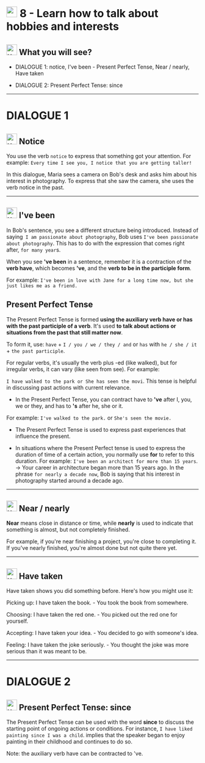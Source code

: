 # <img width="28" height="28" src="https://img.icons8.com/emoji/28/united-kingdom-emoji.png" alt="united-kingdom-emoji"/> 8 - Learn how to talk about hobbies and interests

## <img width="28" height="28" src="https://img.icons8.com/emoji/28/united-kingdom-emoji.png" alt="united-kingdom-emoji"/> What you will see?

- DIALOGUE 1: notice, I've been - Present Perfect Tense, Near / nearly, Have taken

- DIALOGUE 2: Present Perfect Tense: since

---

# DIALOGUE 1

## <img width="28" height="28" src="https://img.icons8.com/emoji/28/united-kingdom-emoji.png" alt="united-kingdom-emoji"/> Notice

You use the verb ``notice`` to express that something got your attention. For example: ``Every time I see you, I notice that you are getting taller!``

In this dialogue, Maria sees a camera on Bob's desk and asks him about his interest in photography. To express that she saw the camera, she uses the verb notice in the past.

---

##  <img width="28" height="28" src="https://img.icons8.com/emoji/28/united-kingdom-emoji.png" alt="united-kingdom-emoji"/>  I've been

In Bob's sentence, you see a different structure being introduced. Instead of saying`` I am passionate about photography``, Bob uses ``I've been passionate about photography``. This has to do with the expression that comes right after, ``for many year``s.

When you see **'ve been** in a sentence, remember it is a contraction of the **verb have**, which becomes **'ve**, and the **verb to be in the participle form**.

For example: ``I've been in love with Jane for a long time now, but she just likes me as a friend.``

## Present Perfect Tense

The Present Perfect Tense is formed **using the auxiliary verb have or has with the past participle of a verb**. It's used **to talk about actions or situations from the past that still matter now**.

To form it, use: ``have`` + ``I / you / we / they / and`` or ``has`` with ``he / she / it`` + ``the past participle``.

For regular verbs, it's usually the verb plus -ed (like walked), but for irregular verbs, it can vary (like seen from see). For example:

``I have walked to the park or She has seen the movi``. This tense is helpful in discussing past actions with current relevance.

- In the Present Perfect Tense, you can contract have to **'ve** after I, you, we or they, and has to **'s** after he, she or it.

For example: ``I've walked to the park.`` or ``She's seen the movie.``

- The Present Perfect Tense is used to express past experiences that influence the present.

- In situations where the Present Perfect tense is used to express the duration of time of a certain action, you normally use **for** to refer to this duration. For example: ``I've been an architect for more than 15 years``. -> Your career in architecture began more than 15 years ago. In the phrase ``for nearly a decade now``, Bob is saying that his interest in photography started around a decade ago.
  
---

## <img width="28" height="28" src="https://img.icons8.com/emoji/28/united-kingdom-emoji.png" alt="united-kingdom-emoji"/> Near / nearly

**Near** means close in distance or time, while **nearly** is used to indicate that something is almost, but not completely finished.

For example, if you're near finishing a project, you're close to completing it. If you've nearly finished, you're almost done but not quite there yet.

---

##  <img width="28" height="28" src="https://img.icons8.com/emoji/28/united-kingdom-emoji.png" alt="united-kingdom-emoji"/>  Have taken

Have taken shows you did something before. Here's how you might use it:

Picking up: I have taken the book. - You took the book from somewhere.

Choosing: I have taken the red one. - You picked out the red one for yourself.

Accepting: I have taken your idea. - You decided to go with someone's idea.

Feeling: I have taken the joke seriously. - You thought the joke was more serious than it was meant to be.

---

# DIALOGUE 2

## <img width="28" height="28" src="https://img.icons8.com/emoji/28/united-kingdom-emoji.png" alt="united-kingdom-emoji"/> Present Perfect Tense: since

The Present Perfect Tense can be used with the word **since** to discuss the starting point of ongoing actions or conditions. For instance, ``I have liked painting since I was a child``. implies that the speaker began to enjoy painting in their childhood and continues to do so. 

Note: the auxiliary verb have can be contracted to 've.

